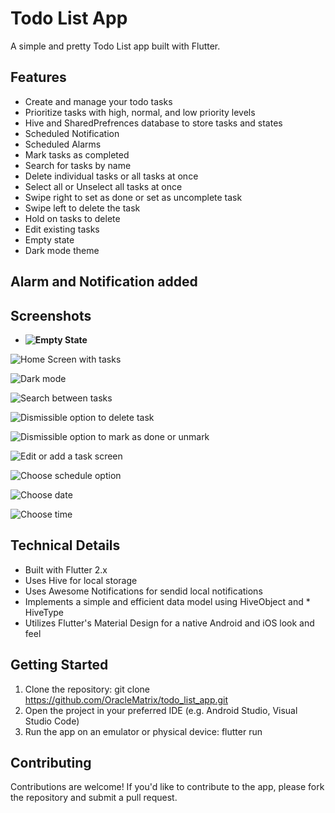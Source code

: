 # Todo List App
A simple and pretty Todo List app built with Flutter.

## Features
* Create and manage your todo tasks
* Prioritize tasks with high, normal, and low priority levels
* Hive and SharedPrefrences database to store tasks and states
* Scheduled Notification
* Scheduled Alarms
* Mark tasks as completed
* Search for tasks by name
* Delete individual tasks or all tasks at once
* Select all or Unselect all tasks at once
* Swipe right to set as done or set as uncomplete task
* Swipe left to delete the task
* Hold on tasks to delete
* Edit existing tasks
* Empty state
* Dark mode theme

## Alarm and Notification added

## Screenshots
- **![Empty State](Screenshot_1723662047.png)**

![Home Screen with tasks](Screenshot_1725635061.png)

![Dark mode](darkmode.png)

![Search between tasks](Screenshot_1725635078.png)

![Dismissible option to delete task](Screenshot_1725635124.png)

![Dismissible option to mark as done or unmark](Screenshot_1725635163.png)

![Edit or add a task screen](Screenshot_1725734418.png)

![Choose schedule option](Screenshot_1725734422.png)

![Choose date](Screenshot_1725635211.png)

![Choose time](Screenshot_1725635213.png)





## Technical Details
* Built with Flutter 2.x
* Uses Hive for local storage
* Uses Awesome Notifications for sendid local notifications
* Implements a simple and efficient data model using HiveObject and * HiveType
* Utilizes Flutter's Material Design for a native Android and iOS look and feel

## Getting Started
1. Clone the repository: git clone https://github.com/OracleMatrix/todo_list_app.git
2. Open the project in your preferred IDE (e.g. Android Studio, Visual Studio Code)
3. Run the app on an emulator or physical device: flutter run

## Contributing
Contributions are welcome! If you'd like to contribute to the app, please fork the repository and submit a pull request.
